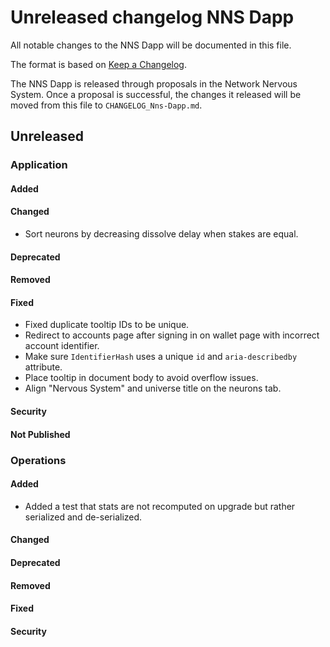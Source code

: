 
# Unreleased changelog NNS Dapp

All notable changes to the NNS Dapp will be documented in this file.

The format is based on [Keep a Changelog](https://keepachangelog.com/en/1.0.0/).

The NNS Dapp is released through proposals in the Network Nervous System. Once a
proposal is successful, the changes it released will be moved from this file to
`CHANGELOG_Nns-Dapp.md`.

## Unreleased

### Application

#### Added

#### Changed

* Sort neurons by decreasing dissolve delay when stakes are equal.

#### Deprecated

#### Removed

#### Fixed

* Fixed duplicate tooltip IDs to be unique.
* Redirect to accounts page after signing in on wallet page with incorrect account identifier.
* Make sure `IdentifierHash` uses a unique `id` and `aria-describedby` attribute.
* Place tooltip in document body to avoid overflow issues.
* Align "Nervous System" and universe title on the neurons tab.

#### Security

#### Not Published

### Operations

#### Added
* Added a test that stats are not recomputed on upgrade but rather serialized and de-serialized.

#### Changed

#### Deprecated

#### Removed

#### Fixed

#### Security
